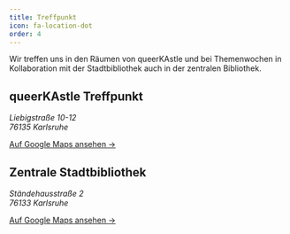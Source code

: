 ```yaml
---
title: Treffpunkt
icon: fa-location-dot
order: 4
---
```


Wir treffen uns in den Räumen von queerKAstle und bei Themenwochen in Kollaboration mit der Stadtbibliothek auch in der zentralen Bibliothek.

<section class="location-info-two-columns">
  <div class="location-column">
    <h2>queerKAstle Treffpunkt</h2>
    <address>
      Liebigstraße 10-12<br>
      76135 Karlsruhe
    </address>
    <p>
      <a href="https://maps.app.goo.gl/gpktWSLeE9dNcWDP9" target="_blank" rel="noopener noreferrer">
        Auf Google Maps ansehen &rarr;
      </a>
    </p>
  </div>

  <div class="location-column">
    <h2>Zentrale Stadtbibliothek</h2>
    <address>
      Ständehausstraße 2<br>
      76133 Karlsruhe
    </address>
    <p>
      <a href="https://maps.app.goo.gl/s2Qd8usvpJfPn3Aq9" target="_blank" rel="noopener noreferrer">
        Auf Google Maps ansehen &rarr;
      </a>
    </p>
  </div>
</section>
